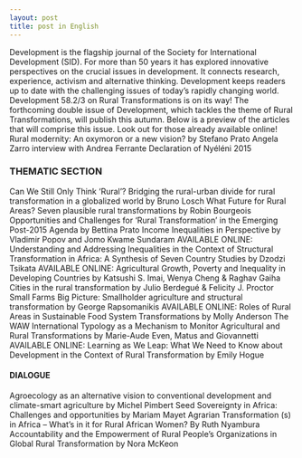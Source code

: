 ```yaml
---
layout: post
title: post in English
---
```

  
Development is the flagship journal of the Society for International Development (SID). For more than 50 years it has explored innovative perspectives on the crucial issues in development. It connects research, experience, activism and alternative thinking. Development keeps readers up to date with the challenging issues of today’s rapidly changing world.
Development 58.2/3 on Rural Transformations is on its way!
The forthcoming double issue of Development, which tackles the theme of Rural Transformations, will publish this autumn. Below is a preview of the articles that will comprise this issue. Look out for those already available online!
Rural modernity: An oxymoron or a new vision? by Stefano Prato
Angela Zarro interview with Andrea Ferrante
Declaration of Nyéléni 2015

### THEMATIC SECTION

Can We Still Only Think ‘Rural’? Bridging the rural-urban divide for rural transformation in a globalized world by Bruno Losch
What Future for Rural Areas? Seven plausible rural transformations by Robin Bourgeois
Opportunities and Challenges for ‘Rural Transformation’ in the Emerging Post-2015 Agenda by Bettina Prato
Income Inequalities in Perspective by Vladimir Popov and Jomo Kwame Sundaram
AVAILABLE ONLINE: Understanding and Addressing Inequalities in the Context of Structural Transformation in Africa: A Synthesis of Seven Country Studies by Dzodzi Tsikata
AVAILABLE ONLINE: Agricultural Growth, Poverty and Inequality in Developing Countries by Katsushi S. Imai, Wenya Cheng & Raghav Gaiha
Cities in the rural transformation by Julio Berdegué & Felicity J. Proctor
Small Farms Big Picture: Smallholder agriculture and structural transformation by George Rapsomanikis
AVAILABLE ONLINE: Roles of Rural Areas in Sustainable Food System Transformations by Molly Anderson
The WAW International Typology as a Mechanism to Monitor Agricultural and Rural Transformations by Marie-Aude Even, Matus and Giovannetti
AVAILABLE ONLINE: Learning as We Leap: What We Need to Know about Development in the Context of Rural Transformation by Emily Hogue

#### DIALOGUE

Agroecology as an alternative vision to conventional development and climate-smart agriculture by Michel Pimbert
Seed Sovereignty in Africa: Challenges and opportunities by Mariam Mayet
Agrarian Transformation (s) in Africa – What’s in it for Rural African Women? By Ruth Nyambura
Accountability and the Empowerment of Rural People’s Organizations in Global Rural Transformation by Nora McKeon
